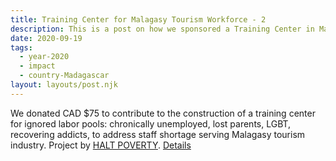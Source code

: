 ```yaml
---
title: Training Center for Malagasy Tourism Workforce - 2
description: This is a post on how we sponsored a Training Center in Madagascar.
date: 2020-09-19
tags:
  - year-2020
  - impact
  - country-Madagascar
layout: layouts/post.njk
---
```

We donated CAD $75 to contribute to the construction of a training center for ignored labor pools: chronically unemployed, lost parents, LGBT, recovering addicts, to address staff shortage serving Malagasy tourism industry. Project by [HALT POVERTY](https://www.mg-haltpoverty.org/). [Details](https://www.globalgiving.org/projects/help-finish-anay-center/)
